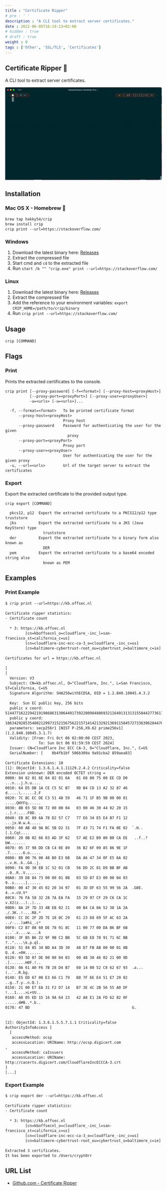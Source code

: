 ```yaml
---
title : "Certificate Ripper"
# pre : ' '
description : "A CLI tool to extract server certificates."
date : 2022-06-05T16:19:13+02:00
# hidden : true
# draft : true
weight : 0
tags : ['Other', 'SSL/TLS', 'Certificates']
---
```


## Certificate Ripper  🔐

A CLI tool to extract server certificates.

![Example](images/demo.gif)

## Installation

### Mac OS X - Homebrew 🍺

```plain
brew tap hakky54/crip
brew install crip
crip print --url=https://stackoverflow.com/
```

### Windows

1. Download the latest binary here: [Releases](https://github.com/Hakky54/certificate-ripper/releases)
2. Extract the compressed file
3. Start cmd and `cd` to the extracted file
4. Run `start /b "" "crip.exe" print --url=https://stackoverflow.com/`

### Linux

1. Download the latest binary here: [Releases](https://github.com/Hakky54/certificate-ripper/releases)
2. Extract the compressed file
3. Add the reference to your environment variables: `export CRIP_HOME=/path/to/crip/binary`
4. Run `crip print --url=https://stackoverflow.com/`

## Usage

```plain
crip [COMMAND]
```

## Flags

### Print

Prints the extracted certificates to the console.

```plain
crip print [--proxy-password] [-f=<format>] [--proxy-host=<proxyHost>]
           [--proxy-port=<proxyPort>] [--proxy-user=<proxyUser>]
           -u=<urls> [-u=<urls>]...
```

```plain
  -f, --format=<format>   To be printed certificate format
      --proxy-host=<proxyHost>
                          Proxy host
      --proxy-password    Password for authenticating the user for the given
                            proxy
      --proxy-port=<proxyPort>
                          Proxy port
      --proxy-user=<proxyUser>
                          User for authenticating the user for the given proxy
  -u, --url=<urls>        Url of the target server to extract the certificates
```

### Export

Export the extracted certificate to the provided output type.

```plain
crip export [COMMAND]
```

```plain
  pkcs12, p12  Export the extracted certificate to a PKCS12/p12 type truststore
  jks          Export the extracted certificate to a JKS (Java KeyStore) type
                 truststore
  der          Export the extracted certificate to a binary form also known as
                 DER
  pem          Export the extracted certificate to a base64 encoded string also
                 known as PEM
```

## Examples

### Print Example

```plain
$ crip print --url=https://kb.offsec.nl      

Certificate ripper statistics:
- Certificate count

  * 3: https://kb.offsec.nl
         [cn=kboffsecnl_o=cloudflare_-inc_l=san-francisco_st=california_c=us]
         [cn=cloudflare-inc-ecc-ca-3_o=cloudflare_-inc_c=us]
         [cn=baltimore-cybertrust-root_ou=cybertrust_o=baltimore_c=ie]

Certificates for url = https://kb.offsec.nl

[
[
  Version: V3
  Subject: CN=kb.offsec.nl, O="Cloudflare, Inc.", L=San Francisco, ST=California, C=US
  Signature Algorithm: SHA256withECDSA, OID = 1.2.840.10045.4.3.2

  Key:  Sun EC public key, 256 bits
  public x coord: 51447716222942191986863130644917392280984886932116491313131558442773617279940
  public y coord: 18634292853548021299731521567562215714142132921369115845727336396284476490676
  parameters: secp256r1 [NIST P-256,X9.62 prime256v1] (1.2.840.10045.3.1.7)
  Validity: [From: Fri Oct 06 02:00:00 CEST 2023,
               To: Sun Oct 06 01:59:59 CEST 2024]
  Issuer: CN=Cloudflare Inc ECC CA-3, O="Cloudflare, Inc.", C=US
  SerialNumber: [    0b4fb1bf 506b309a 9a91cba2 859aea83]

Certificate Extensions: 10
[1]: ObjectId: 1.3.6.1.4.1.11129.2.4.2 Criticality=false
Extension unknown: DER encoded OCTET string =
0000: 04 82 01 6E 04 82 01 6A   01 68 00 75 00 EE CD D0  ...n...j.h.u....
0010: 64 D5 DB 1A CE C5 5C B7   9D B4 CD 13 A2 32 87 46  d.....\......2.F
0020: 7C BC EC DE C3 51 48 59   46 71 1F B5 9B 00 00 01  .....QHYFq......
0030: 8B 03 5D 08 72 00 00 04   03 00 46 30 44 02 20 15  ..].r.....F0D. .
0040: EB 8C 89 6A 78 D2 57 C7   77 E6 34 E5 E4 B7 F1 12  ...jx.W.w.4.....
0050: 60 AB 48 9A BC 5B D2 31   7F 43 71 74 F1 FA 0E 02  `.H..[.1.Cqt....
0060: 20 0B 02 66 03 AD 3F 62   57 AE E2 B9 80 B0 CA EE   ..f..?bW.......
0070: 05 37 98 DD CB C4 0E 89   36 B2 6F 09 85 86 9E 1F  .7......6.o.....
0080: BB 00 76 00 48 B0 E3 6B   DA A6 47 34 0F E5 6A 02  ..v.H..k..G4..j.
0090: FA 9D 30 EB 1C 52 01 CB   56 DD 2C 81 D9 BB BF AB  ..0..R..V.,.....
00A0: 39 D8 84 73 00 00 01 8B   03 5D 07 E3 00 00 04 03  9..s.....]......
00B0: 00 47 30 45 02 20 34 97   01 3D DF 63 55 99 56 2A  .G0E. 4..=.cU.V*
00C0: 76 FA 58 32 28 7A EA FA   15 29 97 CF 29 C6 CA 1C  v.X2(z...)..)...
00D0: 8A 2F 7D 33 4B EB 02 21   00 B4 CA 0A 52 38 1A 2A  ./.3K..!....R8.*
00E0: CC DC 2F 2D 7E 18 0C 29   61 23 68 69 5F AC 63 2A  ../-...)a#hi_.c*
00F0: C2 B7 08 60 DE 78 91 8C   11 00 77 00 DA B6 BF 6B  ...`.x....w....k
0100: 3F B5 B6 22 9F 9B C2 BB   5C 6B E8 70 91 71 6C BB  ?.."....\k.p.ql.
0110: 51 84 85 34 BD A4 3D 30   48 D7 FB AB 00 00 01 8B  Q..4..=0H.......
0120: 03 5D 07 DE 00 00 04 03   00 48 30 46 02 21 00 9D  .].......H0F.!..
0130: 0A 61 A0 F6 7B 28 D4 B7   60 14 00 52 C8 62 67 93  .a...(..`..R.bg.
0140: E5 ED 67 00 E3 66 C1 79   B8 7F 6E E4 51 E7 29 02  ..g..f.y..n.Q.).
0150: 21 00 E7 EA 31 F2 D7 14   B7 3E 4C 2B 56 55 A0 DF  !...1....>L+VU..
0160: A0 05 ED 15 16 9A 64 23   42 A8 E1 2A FD 62 82 0F  ......d#B..*.b..
0170: 47 BD                                              G.


[2]: ObjectId: 1.3.6.1.5.5.7.1.1 Criticality=false
AuthorityInfoAccess [
  [
   accessMethod: ocsp
   accessLocation: URIName: http://ocsp.digicert.com
, 
   accessMethod: caIssuers
   accessLocation: URIName: http://cacerts.digicert.com/CloudflareIncECCCA-3.crt
]
[...]
```

### Export Example

```plain
$ crip export der --url=https://kb.offsec.nl

Certificate ripper statistics:
- Certificate count

  * 3: https://kb.offsec.nl
         [cn=kboffsecnl_o=cloudflare_-inc_l=san-francisco_st=california_c=us]
         [cn=cloudflare-inc-ecc-ca-3_o=cloudflare_-inc_c=us]
         [cn=baltimore-cybertrust-root_ou=cybertrust_o=baltimore_c=ie]

Extracted 3 certificates.
It has been exported to /Users/crypt0rr
```

## URL List

- [Github.com - Certificate Ripper](https://github.com/Hakky54/certificate-ripper)
